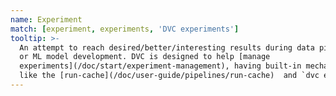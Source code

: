 ```yaml
---
name: Experiment
match: [experiment, experiments, 'DVC experiments']
tooltip: >-
  An attempt to reach desired/better/interesting results during data pipelining
  or ML model development. DVC is designed to help [manage
  experiments](/doc/start/experiment-management), having built-in mechanisms
  like the [run-cache](/doc/user-guide/pipelines/run-cache)  and `dvc exp` commands.
---
```

